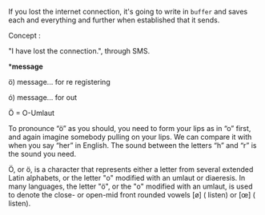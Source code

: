 If you lost the internet connection, it's going to write in `buffer` and saves each and everything and further when established that it sends. 

Concept : 

"I have lost the connection.", through SMS.

***message**

ö) message... for re registering 

ó) message... for out

Ö = O-Umlaut

To pronounce “ö” as you should, you need to form your lips as in “o” first, and again imagine somebody pulling on your lips. We can compare it with when you say “her” in English. The sound between the letters “h” and “r” is the sound you need.

Ö, or ö, is a character that represents either a letter from several extended Latin alphabets, or the letter "o" modified with an umlaut or diaeresis. In many languages, the letter "ö", or the "o" modified with an umlaut, is used to denote the close- or open-mid front rounded vowels [ø] ( listen) or [œ] ( listen).
